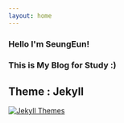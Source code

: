 ```yaml
---
layout: home
---
```

 
### Hello I'm SeungEun! 
### This is My Blog for Study :) 
 
## Theme : Jekyll 
[![Jekyll Themes](https://img.shields.io/badge/featured%20on-JekyllThemes-red.svg)](https://sighingnow.github.io/jekyll-gitbook/)


